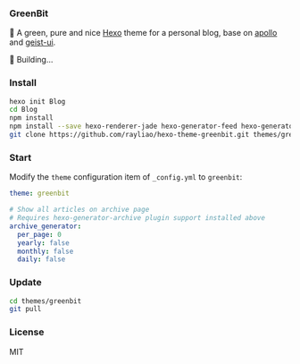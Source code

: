 ### GreenBit

🌿 A green, pure and nice [Hexo](https://www.hexo.io) theme for a personal blog, base on [apollo](https://github.com/pinggod/hexo-theme-apollo) and [geist-ui](https://github.com/geist-org/geist-ui).

👷 Building...

### Install

```bash
hexo init Blog
cd Blog
npm install
npm install --save hexo-renderer-jade hexo-generator-feed hexo-generator-sitemap hexo-browsersync hexo-generator-archive
git clone https://github.com/rayliao/hexo-theme-greenbit.git themes/greenbit
```

### Start

Modify the `theme` configuration item of `_config.yml` to `greenbit`:

```yaml
theme: greenbit

# Show all articles on archive page
# Requires hexo-generator-archive plugin support installed above
archive_generator:
  per_page: 0
  yearly: false
  monthly: false
  daily: false
```

### Update

```bash
cd themes/greenbit
git pull
```

### License

MIT

